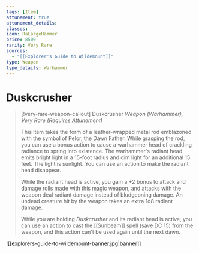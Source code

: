 ```yaml
---
tags: [Item]
attunement: true
attunement_details: 
classes: 
icon: RaLargeHammer
price: 8500
rarity: Very Rare
sources:
  - "[[Explorer's Guide to Wildemount]]"
type: Weapon
type_details: Warhammer
---
```

# Duskcrusher
>[!very-rare-weapon-callout] Duskcrusher
>*Weapon (Warhammer), Very Rare (Requires Attunement)*
>
>This item takes the form of a leather-wrapped metal rod emblazoned with the symbol of Pelor, the Dawn Father. While grasping the rod, you can use a bonus action to cause a warhammer head of crackling radiance to spring into existence. The warhammer's radiant head emits bright light in a 15-foot radius and dim light for an additional 15 feet. The light is sunlight. You can use an action to make the radiant head disappear.
>
>While the radiant head is active, you gain a +2 bonus to attack and damage rolls made with this magic weapon, and attacks with the weapon deal radiant damage instead of bludgeoning damage. An undead creature hit by the weapon takes an extra 1d8 radiant damage.
>
>While you are holding *Duskcrusher* and its radiant head is active, you can use an action to cast the [[Sunbeam]] spell (save DC 15) from the weapon, and this action can't be used again until the next dawn.

![[explorers-guide-to-wildemount-banner.jpg|banner]]
